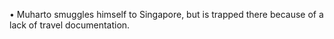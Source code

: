 • Muharto smuggles himself to Singapore, but is trapped there because of a lack of travel documentation. 